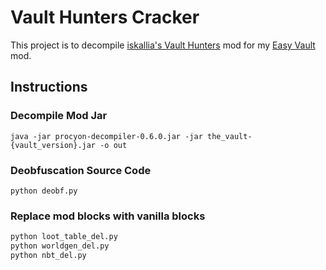 # Vault Hunters Cracker

This project is to decompile [iskallia's Vault Hunters](https://github.com/Iskallia/Vault-public-S1) mod for my [Easy Vault](https://github.com/Derican/Easy-Vault) mod.

## Instructions

### Decompile Mod Jar

`java -jar procyon-decompiler-0.6.0.jar -jar the_vault-{vault_version}.jar -o out`

### Deobfuscation Source Code

`python deobf.py`

### Replace mod blocks with vanilla blocks

```python
python loot_table_del.py
python worldgen_del.py
python nbt_del.py
```
